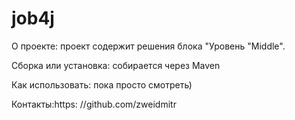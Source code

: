 # job4j
О проекте:
проект содержит решения блока "Уровень "Middle".

Сборка или установка:
собирается через Maven

Как использовать: пока просто смотреть)

Контакты:https:
//github.com/zweidmitr